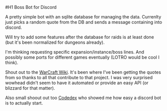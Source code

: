 #H1 Boss Bot for Discord

A pretty simple bot with an sqlite database for managing the data.  Currenlty just picks a random quote from the DB and sends a message containing into discord.

Will try to add some features after the database for raids is at least done (but it's been normalized for dungeons already).

I'm thinking requesting specific expansion/instance/boss lines.  And possibly some ports for different games eventually (LOTRO would be cool I think).

Shout out to the [WarCraft Wiki](https://warcraft.wiki.gg/wiki/Warcraft_Wiki).  It's been where I've been getting the quotes from so thanks to all that contribute to that project.  I was very surprised wowhead didn't seem to have it automated or provide an easy API (or blizzard for that matter).

Also small shoout out too [Codedex](https://www.codedex.io/home) who showed me how easy a discord bot is to actually start.